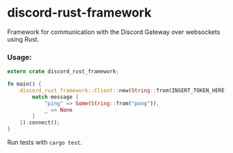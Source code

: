 # discord-rust-framework
Framework for communication with the Discord Gateway over websockets using Rust.

### Usage:
```rs
extern crate discord_rust_framework;

fn main() {
    discord_rust_framework::Client::new(String::from(INSERT_TOKEN_HERE), |message| {
        match message {
            "ping" => Some(String::from("pong")),
            _ => None
        }
    }).connect();
}
```

Run tests with `cargo test`.
